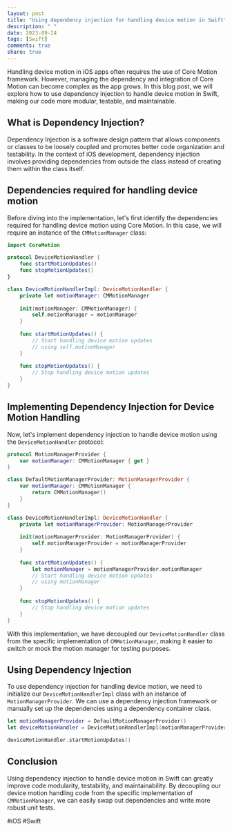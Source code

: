```yaml
---
layout: post
title: "Using dependency injection for handling device motion in Swift"
description: " "
date: 2023-09-24
tags: [Swift]
comments: true
share: true
---
```


Handling device motion in iOS apps often requires the use of Core Motion framework. However, managing the dependency and integration of Core Motion can become complex as the app grows. In this blog post, we will explore how to use dependency injection to handle device motion in Swift, making our code more modular, testable, and maintainable.

## What is Dependency Injection?

Dependency Injection is a software design pattern that allows components or classes to be loosely coupled and promotes better code organization and testability. In the context of iOS development, dependency injection involves providing dependencies from outside the class instead of creating them within the class itself.

## Dependencies required for handling device motion

Before diving into the implementation, let's first identify the dependencies required for handling device motion using Core Motion. In this case, we will require an instance of the `CMMotionManager` class:

```swift
import CoreMotion

protocol DeviceMotionHandler {
    func startMotionUpdates()
    func stopMotionUpdates()
}

class DeviceMotionHandlerImpl: DeviceMotionHandler {
    private let motionManager: CMMotionManager
    
    init(motionManager: CMMotionManager) {
        self.motionManager = motionManager
    }
    
    func startMotionUpdates() {
        // Start handling device motion updates
        // using self.motionManager
    }
    
    func stopMotionUpdates() {
        // Stop handling device motion updates
    }
}
```

## Implementing Dependency Injection for Device Motion Handling

Now, let's implement dependency injection to handle device motion using the `DeviceMotionHandler` protocol:

```swift
protocol MotionManagerProvider {
    var motionManager: CMMotionManager { get }
}

class DefaultMotionManagerProvider: MotionManagerProvider {
    var motionManager: CMMotionManager {
        return CMMotionManager()
    }
}

class DeviceMotionHandlerImpl: DeviceMotionHandler {
    private let motionManagerProvider: MotionManagerProvider
    
    init(motionManagerProvider: MotionManagerProvider) {
        self.motionManagerProvider = motionManagerProvider
    }
    
    func startMotionUpdates() {
        let motionManager = motionManagerProvider.motionManager
        // Start handling device motion updates
        // using motionManager
    }
    
    func stopMotionUpdates() {
        // Stop handling device motion updates
    }
}
```

With this implementation, we have decoupled our `DeviceMotionHandler` class from the specific implementation of `CMMotionManager`, making it easier to switch or mock the motion manager for testing purposes.

## Using Dependency Injection

To use dependency injection for handling device motion, we need to initialize our `DeviceMotionHandlerImpl` class with an instance of `MotionManagerProvider`. We can use a dependency injection framework or manually set up the dependencies using a dependency container class.

```swift
let motionManagerProvider = DefaultMotionManagerProvider()
let deviceMotionHandler = DeviceMotionHandlerImpl(motionManagerProvider: motionManagerProvider)

deviceMotionHandler.startMotionUpdates()
```

## Conclusion

Using dependency injection to handle device motion in Swift can greatly improve code modularity, testability, and maintainability. By decoupling our device motion handling code from the specific implementation of `CMMotionManager`, we can easily swap out dependencies and write more robust unit tests.

#iOS #Swift